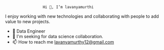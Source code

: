                      Hi 👋, I’m lavanyamurthi
                  
 I enjoy working with new technologies and collaborating with people to add value to new projects.  
               

- 🌱 Data Engineer
- 💞️ I'm seeking for data science collaboration.
- 📫 How to reach me lavanyamurthy12@gmail.com

